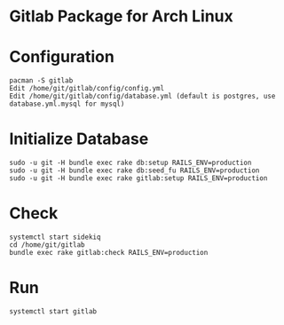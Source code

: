 # Gitlab Package for Arch Linux

# Configuration

    pacman -S gitlab
    Edit /home/git/gitlab/config/config.yml
    Edit /home/git/gitlab/config/database.yml (default is postgres, use database.yml.mysql for mysql)

# Initialize Database

    sudo -u git -H bundle exec rake db:setup RAILS_ENV=production
    sudo -u git -H bundle exec rake db:seed_fu RAILS_ENV=production
    sudo -u git -H bundle exec rake gitlab:setup RAILS_ENV=production

# Check

    systemctl start sidekiq
    cd /home/git/gitlab
    bundle exec rake gitlab:check RAILS_ENV=production

# Run

    systemctl start gitlab